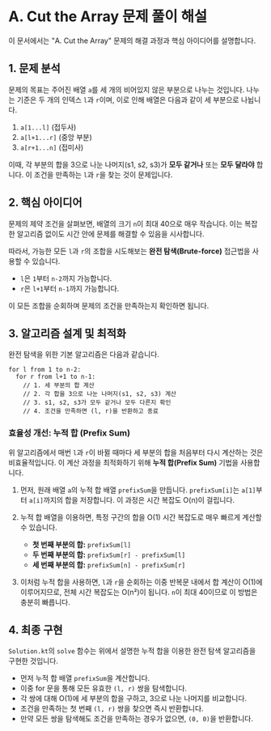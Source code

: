 # A. Cut the Array 문제 풀이 해설

이 문서에서는 "A. Cut the Array" 문제의 해결 과정과 핵심 아이디어를 설명합니다.

## 1. 문제 분석

문제의 목표는 주어진 배열 `a`를 세 개의 비어있지 않은 부분으로 나누는 것입니다. 나누는 기준은 두 개의 인덱스 `l`과 `r`이며, 이로 인해 배열은 다음과 같이 세 부분으로 나뉩니다.

1.  `a[1...l]` (접두사)
2.  `a[l+1...r]` (중앙 부분)
3.  `a[r+1...n]` (접미사)

이때, 각 부분의 합을 3으로 나눈 나머지(s1, s2, s3)가 **모두 같거나** 또는 **모두 달라야** 합니다. 이 조건을 만족하는 `l`과 `r`을 찾는 것이 문제입니다.

## 2. 핵심 아이디어

문제의 제약 조건을 살펴보면, 배열의 크기 `n`이 최대 40으로 매우 작습니다. 이는 복잡한 알고리즘 없이도 시간 안에 문제를 해결할 수 있음을 시사합니다.

따라서, 가능한 모든 `l`과 `r`의 조합을 시도해보는 **완전 탐색(Brute-force)** 접근법을 사용할 수 있습니다.

- `l`은 `1`부터 `n-2`까지 가능합니다.
- `r`은 `l+1`부터 `n-1`까지 가능합니다.

이 모든 조합을 순회하며 문제의 조건을 만족하는지 확인하면 됩니다.

## 3. 알고리즘 설계 및 최적화

완전 탐색을 위한 기본 알고리즘은 다음과 같습니다.

```
for l from 1 to n-2:
  for r from l+1 to n-1:
    // 1. 세 부분의 합 계산
    // 2. 각 합을 3으로 나눈 나머지(s1, s2, s3) 계산
    // 3. s1, s2, s3가 모두 같거나 모두 다른지 확인
    // 4. 조건을 만족하면 (l, r)을 반환하고 종료
```

### 효율성 개선: 누적 합 (Prefix Sum)

위 알고리즘에서 매번 `l`과 `r`이 바뀔 때마다 세 부분의 합을 처음부터 다시 계산하는 것은 비효율적입니다. 이 계산 과정을 최적화하기 위해 **누적 합(Prefix Sum)** 기법을 사용합니다.

1.  먼저, 원래 배열 `a`의 누적 합 배열 `prefixSum`을 만듭니다. `prefixSum[i]`는 `a[1]`부터 `a[i]`까지의 합을 저장합니다. 이 과정은 시간 복잡도 O(n)이 걸립니다.

2.  누적 합 배열을 이용하면, 특정 구간의 합을 O(1) 시간 복잡도로 매우 빠르게 계산할 수 있습니다.
    - **첫 번째 부분의 합:** `prefixSum[l]`
    - **두 번째 부분의 합:** `prefixSum[r] - prefixSum[l]`
    - **세 번째 부분의 합:** `prefixSum[n] - prefixSum[r]`

3.  이처럼 누적 합을 사용하면, `l`과 `r`을 순회하는 이중 반복문 내에서 합 계산이 O(1)에 이루어지므로, 전체 시간 복잡도는 O(n²)이 됩니다. `n`이 최대 40이므로 이 방법은 충분히 빠릅니다.

## 4. 최종 구현

`Solution.kt`의 `solve` 함수는 위에서 설명한 누적 합을 이용한 완전 탐색 알고리즘을 구현한 것입니다.

- 먼저 누적 합 배열 `prefixSum`을 계산합니다.
- 이중 for 문을 통해 모든 유효한 `(l, r)` 쌍을 탐색합니다.
- 각 쌍에 대해 O(1)에 세 부분의 합을 구하고, 3으로 나눈 나머지를 비교합니다.
- 조건을 만족하는 첫 번째 `(l, r)` 쌍을 찾으면 즉시 반환합니다.
- 만약 모든 쌍을 탐색해도 조건을 만족하는 경우가 없으면, `(0, 0)`을 반환합니다.

